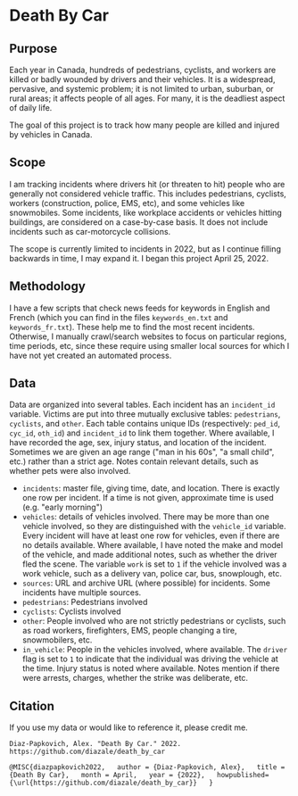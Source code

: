 # Death By Car

## Purpose

Each year in Canada, hundreds of pedestrians, cyclists, and workers are killed or badly wounded by drivers and their vehicles. It is a widespread, pervasive, and systemic problem; it is not limited to urban, suburban, or rural areas; it affects people of all ages. For many, it is the deadliest aspect of daily life.

The goal of this project is to track how many people are killed and injured by vehicles in Canada.

## Scope

I am tracking incidents where drivers hit (or threaten to hit) people who are generally not considered vehicle traffic. This includes pedestrians, cyclists, workers (construction, police, EMS, etc), and some vehicles like snowmobiles. Some incidents, like workplace accidents or vehicles hitting buildings, are considered on a case-by-case basis. It does not include incidents such as car-motorcycle collisions.

The scope is currently limited to incidents in 2022, but as I continue filling backwards in time, I may expand it. I began this project April 25, 2022.

## Methodology

I have a few scripts that check news feeds for keywords in English and French (which you can find in the files `keywords_en.txt` and `keywords_fr.txt`). These help me to find the most recent incidents. Otherwise, I manually crawl/search websites to focus on particular regions, time periods, etc, since these require using smaller local sources for which I have not yet created an automated process.

## Data

Data are organized into several tables. Each incident has an `incident_id` variable. Victims are put into three mutually exclusive tables: `pedestrians`, `cyclists`, and `other`. Each table contains unique IDs (respectively: `ped_id`, `cyc_id`, `oth_id`) and `incident_id` to link them together. Where available, I have recorded the age, sex, injury status, and location of the incident. Sometimes we are given an age range ("man in his 60s", "a small child", etc.) rather than a strict age. Notes contain relevant details, such as whether pets were also involved.

* `incidents`: master file, giving time, date, and location. There is exactly one row per incident. If a time is not given, approximate time is used (e.g. "early morning")
*  `vehicles`: details of vehicles involved. There may be more than one vehicle involved, so they are distinguished with the `vehicle_id` variable. Every incident will have at least one row for vehicles, even if there are no details available. Where available, I have noted the make and model of the vehicle, and made additional notes, such as whether the driver fled the scene. The variable `work` is set to `1` if the vehicle involved was a work vehicle, such as a delivery van, police car, bus, snowplough, etc.
*  `sources`: URL and archive URL (where possible) for incidents. Some incidents have multiple sources.
*  `pedestrians`: Pedestrians involved
*  `cyclists`: Cyclists involved
*  `other`: People involved who are not strictly pedestrians or cyclists, such as road workers, firefighters, EMS, people changing a tire, snowmobilers, etc.
*  `in_vehicle`: People in the vehicles involved, where available. The `driver` flag is set to `1` to indicate that the individual was driving the vehicle at the time. Injury status is noted where available. Notes mention if there were arrests, charges, whether the strike was deliberate, etc.

## Citation

If you use my data or would like to reference it, please credit me.

`Diaz-Papkovich, Alex. "Death By Car." 2022. https://github.com/diazale/death_by_car`

`@MISC{diazpapkovich2022,  
author = {Diaz-Papkovich, Alex},  
title = {Death By Car},  
month = April,  
year = {2022},  
howpublished={\url{https://github.com/diazale/death_by_car}}  
}`

